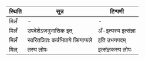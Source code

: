 | स्थिति | सूत्र | टिप्पणी |
| ----- | ------- | ------ |
| मिलँ॑ | - | - |
| मिलँ॑ | उपदेशेऽजनुनासिक इत् | अँ-इत्यस्य इत्संज्ञा |
| मिलँ॑ | स्वरितञितः कर्त्रभिप्राये क्रियाफले | इति उभयपदम् |
| मिल् | तस्य लोपः | इत्संज्ञकस्य लोपः |
